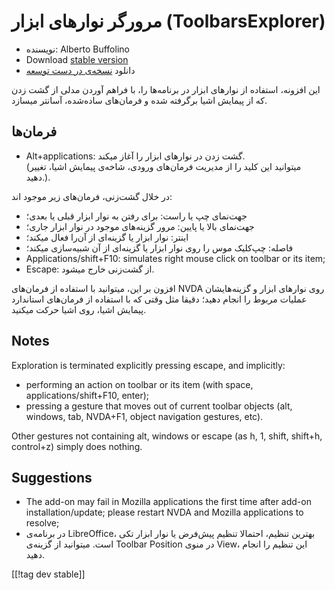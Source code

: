 # مرورگر نوارهای ابزار (ToolbarsExplorer) #

* نویسنده: Alberto Buffolino
* Download [stable version][1]
* دانلود [نسخه‌ی در دست توسعه][2]

این افزونه، استفاده از نوارهای ابزار در برنامه‌ها را، با فراهم آوردن مدلی از
گشت زدن که از پیمایش اشیا برگرفته شده و فرمان‌های ساده‌شده، آسانتر میسازد.

## فرمان‌ها

* Alt+applications: گشت زدن در نوارهای ابزار را آغاز میکند.<br/>
(میتوانید این کلید را از مدیریت فرمان‌های ورودی، شاخه‌ی پیمایش اشیا، تغییر دهید.).

در خلال گشت‌زنی، فرمان‌های زیر موجود اند:

* جهت‌نمای چپ یا راست: برای رفتن به نوار ابزار قبلی یا بعدی؛
* جهت‌نمای بالا یا پایین: مرور گزینه‌های موجود در نوار ابزار جاری؛
* اینتر: نوار ابزار یا گزینه‌ای از آن‌را فعال میکند؛
* فاصله: چپ‌کلیک موس را روی نوار ابزار یا گزینه‌ای از آن شبیه‌سازی میکند؛
* Applications/shift+F10: simulates right mouse click on toolbar or its
  item;
* Escape: از گشت‌زنی خارج میشود.

افزون بر این، میتوانید با استفاده از فرمان‌های NVDA روی نوارهای ابزار و
گزینه‌هایشان عملیات مربوط را انجام دهید؛ دقیقا مثل وقتی که با استفاده از
فرمان‌های استاندارد پیمایش اشیا، روی اشیا حرکت میکنید.

## Notes

Exploration is terminated explicitly pressing escape, and implicitly:

* performing an action on toolbar or its item (with space,
  applications/shift+F10, enter);
* pressing a gesture that moves out of current toolbar objects (alt,
  windows, tab, NVDA+F1, object navigation gestures, etc).

Other gestures not containing alt, windows or escape (as h, 1, shift,
shift+h, control+z) simply does nothing.

## Suggestions

* The add-on may fail in Mozilla applications the first time after add-on
  installation/update; please restart NVDA and Mozilla applications to
  resolve;
* در برنامه‌ی LibreOffice، بهترین تنظیم، احتمالا تنظیم پیش‌فرض یا نوار ابزار
  تکی است. میتوانید از گزینه‌ی Toolbar Position در منوی View، این تنظیم را
  انجام دهید.


[[!tag dev stable]]

[1]: https://www.nvaccess.org/addonStore/legacy?file=tbx

[2]: https://www.nvaccess.org/addonStore/legacy?file=tbx-dev
